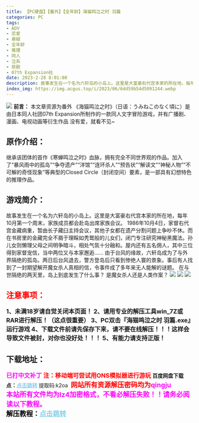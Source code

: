 ```yaml
---
title: 【PC硬盘】【番外】【全年龄】海猫鸣泣之时 羽篇
categories: PC
tags:
- ADV
- 恋爱
- 悬疑
- 全年龄
- 推理
- 同人
- 泣系
- 悲剧
- 07th Expansion社
date: 2023-2-28 8:01:00
description: 故事发生在一个名为六轩岛的小岛上。这里是大富豪右代宫本家的所在地，每年10月第一个周末，家族成员都会赴岛出席家族会议。 1986年10月4日，家督右代宫金藏病重，暂由长子藏臼主持会议，其他子女都在遗产分割问题上争吵不休。而在书房里的金藏完全不屑于理睬如秃鹫般的儿女们，闭门专注研究神秘黑魔法。孙儿女则懒理父母之间明争暗斗，相处气氛十分融和。屋内还有五名佣人，其中三位得到家督宠信，当中两位又与本家邂逅……
index_img: https://img.acgus.top/i/2023/06/6dd59b54d5091244.webp
---
```

![](https://img.acgus.top/i/2023/06/6dd59b54d5091244.webp)
**前言：**
本文章资源为番外
《海猫鸣泣之时》（日语：うみねこのなく頃に）是由日本同人社团07th Expansion所制作的一款同人文字冒险游戏，并有广播剧、漫画、电视动画等衍生作品
没有爱，就看不见~

## 原作介绍：
继承该团体的首作《寒蝉鸣泣之时》血脉，拥有完全不同世界观的作品。加入了“暴风雨中的孤岛”“争夺遗产”“洋馆”“连环杀人”“预告状”“解读文”“神秘人物”“不可解的奇怪现象”等典型的Closed Circle（封闭空间）要素，是一部具有幻想特色的推理作品。

## 游戏简介：
故事发生在一个名为六轩岛的小岛上。这里是大富豪右代宫本家的所在地，每年10月第一个周末，家族成员都会赴岛出席家族会议。
 1986年10月4日，家督右代宫金藏病重，暂由长子藏臼主持会议，其他子女都在遗产分割问题上争吵不休。而在书房里的金藏完全不屑于理睬如秃鹫般的儿女们，闭门专注研究神秘黑魔法。孙儿女则懒理父母之间明争暗斗，相处气氛十分融和。屋内还有五名佣人，其中三位得到家督宠信，当中两位又与本家邂逅……
由于台风的缘故，六轩岛成为了与外界隔绝的孤岛。两日后台风退去，警方登岛后只看到惨绝人寰的景象。事后有人找到了一封期望解开魔女杀人真相的信，令事件成了多年来无人能解的谜题。
在与世隔绝的两天里，岛上到底发生了什么事？
是魔女杀人还是人类作案？
![](https://img.acgus.top/i/2023/06/c16e6a4189091249.webp)
![](https://img.acgus.top/i/2023/06/372952db5f091247.webp)
![](https://img.acgus.top/i/2023/06/4a611fbe9c091246.webp)





## <font color=#FF0000 >注意事项：</font>
<font size=3><b>1、未满18岁请自觉关闭本页面！
2、请用专业的解压工具win_7Z或RAR进行解压！（这点很重要）
3、PC双击『海猫鸣泣之时 羽篇.exe』运行游戏
4、下载文件前请先保存下来，请不要在线解压！！！这样会导致文件被封，对你也没好处！！！
5、有能力请支持正版！</b></font>

## 下载地址：
<font color=#FF00FF size=3><b>已打中文补丁</b></font>
<font color=#FF0000 size=3>**注：移动端可尝试用ONS模拟器进行游玩**</font>
<b>百度网盘下载点：</b><a href="https://pan.baidu.com/s/1L5wL7YnfngRNoxZ3Cv5YjQ?pwd=k2oa" style="color: #87CEEB;"><b>点击跳转</b></a> 提取码:k2oa
<a style="padding: 0" href="https://post.qingju.org/AD/"><img style="max-width:100%" src="https://img.acgus.top/i/2024/07/478f689b8021d8d499ab43d21acf137a.gif" alt=""></a>
<b><font color=#FF0000 size=4>网站所有资源解压密码均为</b></font><b><font color=#FF00FF size=4>qingju</font><font color=#FF0000 ></font></b><br><b><font color=#FF00FF size=4>本站所有文件均为lz4加密格式，不看必解压失败！！请务必阅读以下教程。</b></font><br><b><font color=#000 size=4>解压教程：</b><a href="https://post.qingju.org/tutorial/000/" style="color: #87CEEB;"><b>点击跳转</b></a>